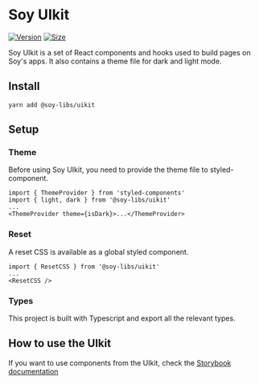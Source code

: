 # Soy UIkit

[![Version](https://img.shields.io/npm/v/@soy-libs/uikit)](https://www.npmjs.com/settings/soyfinance/packages/@soy-libs/uikit) [![Size](https://img.shields.io/bundlephobia/min/@soy-libs/uikit)](https://www.npmjs.com/settings/soyfinance/packages/@soy-libs/uikit)

Soy UIkit is a set of React components and hooks used to build pages on Soy's apps. It also contains a theme file for dark and light mode.

## Install

`yarn add @soy-libs/uikit`

## Setup

### Theme

Before using Soy UIkit, you need to provide the theme file to styled-component.

```
import { ThemeProvider } from 'styled-components'
import { light, dark } from '@soy-libs/uikit'
...
<ThemeProvider theme={isDark}>...</ThemeProvider>
```

### Reset

A reset CSS is available as a global styled component.

```
import { ResetCSS } from '@soy-libs/uikit'
...
<ResetCSS />
```

### Types

This project is built with Typescript and export all the relevant types.

## How to use the UIkit

If you want to use components from the UIkit, check the [Storybook documentation](https://pancakeswap.github.io/pancake-uikit/)
